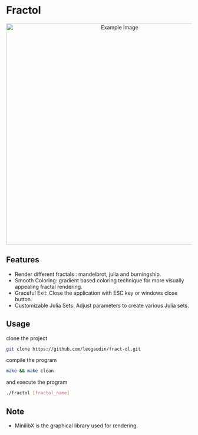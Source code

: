 # Fractol

<p align="center">
  <img src="https://github.com/user-attachments/assets/22be1539-8244-480e-a25a-328026915b77" alt="Example Image" width="600"/>
</p>

## Features
- Render different fractals : mandelbrot, julia and burningship.
- Smooth Coloring: gradient based coloring technique for more visually appealing fractal rendering.
- Graceful Exit: Close the application with ESC key or windows close button.
- Customizable Julia Sets: Adjust parameters to create various Julia sets.

## Usage
clone the project
```bash
git clone https://github.com/leogaudin/fract-ol.git
```
compile the program
```bash
make && make clean
```
and execute the program
```bash
./fractol [fractol_name]
```

## Note
- MinilibX is the graphical library used for rendering.
